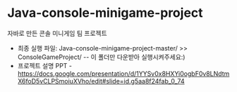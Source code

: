 # Java-console-minigame-project
자바로 만든 콘솔 미니게임 팀 프로젝트 
- 최종 실행 파일: Java-console-minigame-project-master/ >> ConsoleGameProject/ -- 이 폴더만 다운받아 실행시켜주세요:)
- 프로젝트 설명 PPT - https://docs.google.com/presentation/d/1YYSv0x8HXYi0ogbF0v8LNdtmX6foD5vCLPSmoiuXVho/edit#slide=id.g5aa8f24fab_0_74
